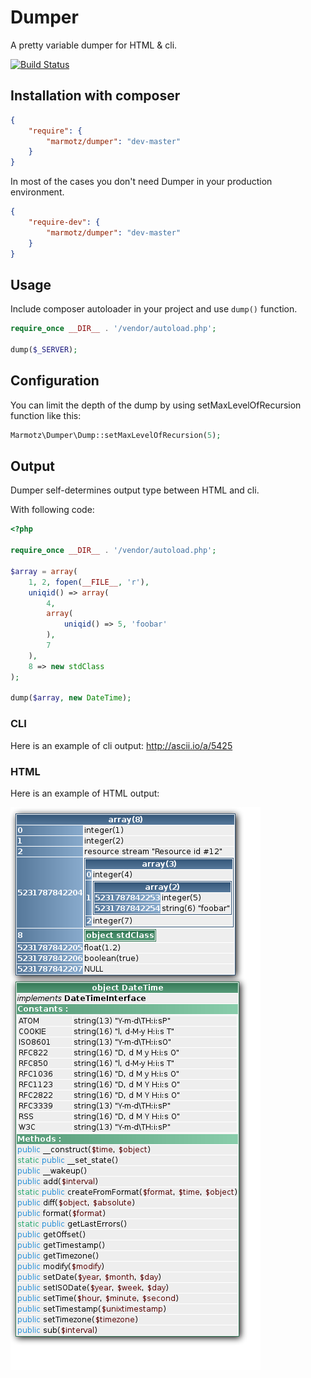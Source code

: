 # Dumper

A pretty variable dumper for HTML & cli.

[![Build Status](https://travis-ci.org/marmotz/Dumper.png)](https://travis-ci.org/marmotz/Dumper)




## Installation with composer

```json
{
    "require": {
        "marmotz/dumper": "dev-master"
    }
}
```

In most of the cases you don't need Dumper in your production environment.

```json
{
    "require-dev": {
        "marmotz/dumper": "dev-master"
    }
}
```


## Usage

Include composer autoloader in your project and use ``dump()`` function.

```php
require_once __DIR__ . '/vendor/autoload.php';

dump($_SERVER);
```

## Configuration

You can limit the depth of the dump by using setMaxLevelOfRecursion function like this:

```php
Marmotz\Dumper\Dump::setMaxLevelOfRecursion(5);
```


## Output

Dumper self-determines output type between HTML and cli.

With following code:

```php
<?php

require_once __DIR__ . '/vendor/autoload.php';

$array = array(
    1, 2, fopen(__FILE__, 'r'),
    uniqid() => array(
        4,
        array(
            uniqid() => 5, 'foobar'
        ),
        7
    ),
    8 => new stdClass
);

dump($array, new DateTime);
```

### CLI

Here is an example of cli output: http://ascii.io/a/5425


### HTML

Here is an example of HTML output:

![HTML Dump](https://github.com/marmotz/Dumper/raw/master/resources/readme.dump.png "HTML Dump")